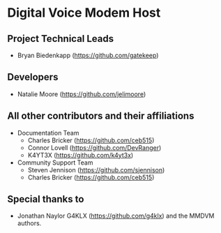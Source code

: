 # Digital Voice Modem Host

## Project Technical Leads

- Bryan Biedenkapp (https://github.com/gatekeep)

## Developers

- Natalie Moore (https://github.com/jelimoore)

## All other contributors and their affiliations

- Documentation Team
  - Charles Bricker (https://github.com/ceb515)
  - Connor Lovell (https://github.com/DevRanger)
  - K4YT3X (https://github.com/k4yt3x)
- Community Support Team
  - Steven Jennison (https://github.com/sjennison)
  - Charles Bricker (https://github.com/ceb515)

## Special thanks to

- Jonathan Naylor G4KLX (https://github.com/g4klx) and the MMDVM authors.
